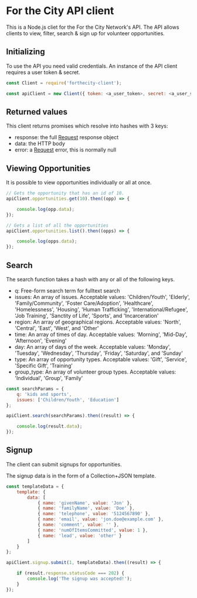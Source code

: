 # For the City API client

This is a Node.js cliet for the For the City Network's API. The API allows clients to view, filter, search & sign up for volunteer opportunities.

## Initializing

To use the API you need valid credentials. An instance of the API client requires a user token & secret.

```javascript
const Client = require('forthecity-client');

const apiClient = new Client({ token: <a_user_token>, secret: <a_user_secet>});
```

## Returned values

This client returns promises which resolve into hashes with 3 keys:

* response: the full [Request](https://www.npmjs.com/package/request) response object
* data: the HTTP body
* error: a [Request](https://www.npmjs.com/package/request) error, this is normally null

## Viewing Opportunities

It is possible to view opportunities individually or all at once.

```javascript
// Gets the opportunity that has an id of 10.
apiClient.opportunities.get(10).then((opp) => {

    console.log(opp.data);
});

// Gets a list of all the opportunities
apiClient.opportunities.list().then((opps) => {

    console.log(opps.data);
});
```

## Search

The search function takes a hash with any or all of the following keys.

* q: Free-form search term for fulltext search
* issues: An array of issues. Acceptable values: 'Children/Youth', 'Elderly', 'Family/Community', 'Foster Care/Adoption', 'Healthcare', 'Homelessness', 'Housing', 'Human Trafficking', 'International/Refugee', 'Job Training', 'Sanctity of Life', 'Sports', and 'Incarceration'
* region: An array of geographical regions. Acceptable values: 'North', 'Central', 'East', 'West', and 'Other'
* time: An array of times of day. Acceptable values: 'Morning', 'Mid-Day', 'Afternoon', 'Evening'
* day: An array of days of the week. Acceptable values: 'Monday', 'Tuesday', 'Wednesday', 'Thursday', 'Friday', 'Saturday', and 'Sunday'
* type: An array of opportunity types. Acceptable values: 'Gift', 'Service', 'Specific Gift', 'Training'
* group_type: An array of volunteer group types. Acceptable values: 'Individual', 'Group', 'Family'


```javascript
const searchParams = {
    q: 'kids and sports',
    issues: ['Children/Youth', 'Education']
};

apiClient.search(searchParams).then((result) => {

    console.log(result.data);
});
```

## Signup

The client can submit signups for opportunities.

The signup data is in the form of a Collection+JSON template.

```javascript
const templateData = {
    template: {
        data: [
            { name: 'givenName', value: 'Jon' },
            { name: 'familyName', value: 'Doe' },
            { name: 'telephone', value: '5124567890' },
            { name: 'email', value: 'jon.doe@example.com' },
            { name: 'comment', value: '' },
            { name: 'numOfItemsCommitted', value: 1 },
            { name: 'lead', value: 'other' }
        ]
    }
};

apiClient.signup.submit(1, templateData).then((result) => {

    if (result.response.statusCode === 202) {
        console.log('The signup was accepted!');
    }
});
```
